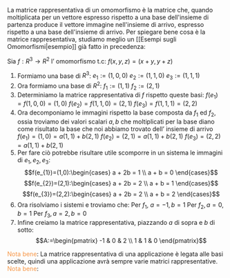 La matrice rappresentativa di un omomorfismo è la matrice che, quando moltiplicata per un vettore espresso rispetto a una base dell'insieme di partenza produce il vettore immagine nell'insieme di arrivo, espresso rispetto a una base dell'insieme di arrivo. Per spiegare bene cosa è la matrice rappresentativa, studiamo meglio un [[Esempi sugli Omomorfismi|esempio]] già fatto in precedenza:


Sia $f:R^3\to R^2$ l’ omomorfismo t.c: $f(x,y,z)=(x+y,y+z)$

1. Formiamo una base di $R^3$: 
   $e_{1}:=(1,0,0)$
   $e_{2}:=(1,1,0)$
   $e_{3}:=(1,1,1)$
2. Ora formiamo una base di $R^2$:
   $f_{1}:=(1,1)$
   $f_{2}:=(2,1)$
3. Determiniamo la matrice rappresentativa di $f$ rispetto queste basi:
   $f(e_{1})=f(1,0,0)=(1,0)$
   $f(e_{2})=f(1,1,0)=(2,1)$
   $f(e_{3})=f(1,1,1)=(2,2)$
4. Ora decomponiamo le immagini rispetto la base composta da $f_{1}$ ed $f_{2}$, ossia troviamo dei valori scalari $a,b$ che moltiplicati per la base diano come risultato la base che noi abbiamo trovato dell’ insieme di arrivo
   $f(e_{1})=(1,0)=a(1,1)+b(2,1)$
   $f(e_{2})=(2,1)=a(1,1)+b(2,1)$
   $f(e_{3})=(2,2)=a(1,1)+b(2,1)$
5. Per fare ciò potrebbe risultare utile scomporre in un sistema le immagini di $e_{1},e_{2},e_{3}$:
$$f(e_{1})=(1,0):\begin{cases}
a + 2b = 1 \\
a + b = 0
\end{cases}$$
$$f(e_{2})=(2,1):\begin{cases}
a + 2b = 2 \\
a + b = 1
\end{cases}$$
$$f(e_{3})=(2,2):\begin{cases}
a + 2b = 2 \\
a + b = 2
\end{cases}$$
6. Ora risolviamo i sistemi e troviamo che:
   Per $f_{1}, \ a=-1,b=1$
   Per $f_{2},a=0,b=1$
   Per $f_{3},a=2,b=0$
7. Infine creiamo la matrice rappresentativa, piazzando $a$ di sopra e $b$ di sotto:
$$A:=\begin{pmatrix}
-1 & 0 & 2 \\
1 & 1 & 0
\end{pmatrix}$$

<font color="#f79646">Nota bene</font>: La matrice rappresentativa di una applicazione è legata alle basi scelte, quindi una applicazione avrà sempre varie matrici rappresentative.
<font color="#f79646">Nota bene</font>: